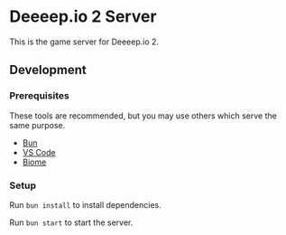 # Deeeep.io 2 Server

This is the game server for Deeeep.io 2.

## Development

### Prerequisites

These tools are recommended, but you may use others which serve the same purpose.

- [Bun](https://bun.sh/)
- [VS Code](https://code.visualstudio.com/)
- [Biome](https://biomejs.dev/)

### Setup

Run `bun install` to install dependencies.

Run `bun start` to start the server.
